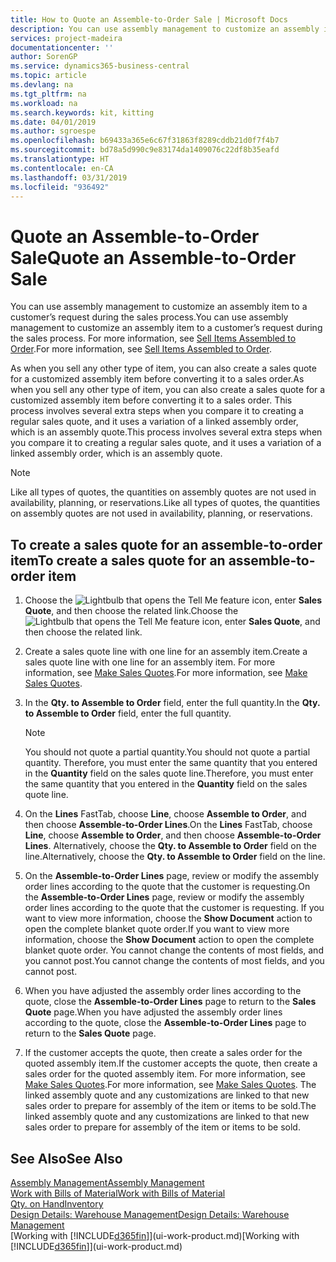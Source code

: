 ```yaml
---
title: How to Quote an Assemble-to-Order Sale | Microsoft Docs
description: You can use assembly management to customize an assembly item to a customer’s request during the sales process.
services: project-madeira
documentationcenter: ''
author: SorenGP
ms.service: dynamics365-business-central
ms.topic: article
ms.devlang: na
ms.tgt_pltfrm: na
ms.workload: na
ms.search.keywords: kit, kitting
ms.date: 04/01/2019
ms.author: sgroespe
ms.openlocfilehash: b69433a365e6c67f31863f8289cddb21d0f7f4b7
ms.sourcegitcommit: bd78a5d990c9e83174da1409076c22df8b35eafd
ms.translationtype: HT
ms.contentlocale: en-CA
ms.lasthandoff: 03/31/2019
ms.locfileid: "936492"
---
```

# <a name="quote-an-assemble-to-order-sale"></a><span data-ttu-id="461db-103">Quote an Assemble-to-Order Sale</span><span class="sxs-lookup"><span data-stu-id="461db-103">Quote an Assemble-to-Order Sale</span></span>
<span data-ttu-id="461db-104">You can use assembly management to customize an assembly item to a customer’s request during the sales process.</span><span class="sxs-lookup"><span data-stu-id="461db-104">You can use assembly management to customize an assembly item to a customer’s request during the sales process.</span></span> <span data-ttu-id="461db-105">For more information, see [Sell Items Assembled to Order](assembly-how-to-sell-items-assembled-to-order.md).</span><span class="sxs-lookup"><span data-stu-id="461db-105">For more information, see [Sell Items Assembled to Order](assembly-how-to-sell-items-assembled-to-order.md).</span></span>  

<span data-ttu-id="461db-106">As when you sell any other type of item, you can also create a sales quote for a customized assembly item before converting it to a sales order.</span><span class="sxs-lookup"><span data-stu-id="461db-106">As when you sell any other type of item, you can also create a sales quote for a customized assembly item before converting it to a sales order.</span></span> <span data-ttu-id="461db-107">This process involves several extra steps when you compare it to creating a regular sales quote, and it uses a variation of a linked assembly order, which is an assembly quote.</span><span class="sxs-lookup"><span data-stu-id="461db-107">This process involves several extra steps when you compare it to creating a regular sales quote, and it uses a variation of a linked assembly order, which is an assembly quote.</span></span>

> [!NOTE]  
>  <span data-ttu-id="461db-108">Like all types of quotes, the quantities on assembly quotes are not used in availability, planning, or reservations.</span><span class="sxs-lookup"><span data-stu-id="461db-108">Like all types of quotes, the quantities on assembly quotes are not used in availability, planning, or reservations.</span></span>  

## <a name="to-create-a-sales-quote-for-an-assemble-to-order-item"></a><span data-ttu-id="461db-109">To create a sales quote for an assemble-to-order item</span><span class="sxs-lookup"><span data-stu-id="461db-109">To create a sales quote for an assemble-to-order item</span></span>  
1.  <span data-ttu-id="461db-110">Choose the ![Lightbulb that opens the Tell Me feature](media/ui-search/search_small.png "Tell me what you want to do") icon, enter **Sales Quote**, and then choose the related link.</span><span class="sxs-lookup"><span data-stu-id="461db-110">Choose the ![Lightbulb that opens the Tell Me feature](media/ui-search/search_small.png "Tell me what you want to do") icon, enter **Sales Quote**, and then choose the related link.</span></span>  
2.  <span data-ttu-id="461db-111">Create a sales quote line with one line for an assembly item.</span><span class="sxs-lookup"><span data-stu-id="461db-111">Create a sales quote line with one line for an assembly item.</span></span> <span data-ttu-id="461db-112">For more information, see [Make Sales Quotes](sales-how-make-offers.md).</span><span class="sxs-lookup"><span data-stu-id="461db-112">For more information, see [Make Sales Quotes](sales-how-make-offers.md).</span></span>  
3.  <span data-ttu-id="461db-113">In the **Qty. to Assemble to Order** field, enter the full quantity.</span><span class="sxs-lookup"><span data-stu-id="461db-113">In the **Qty. to Assemble to Order** field, enter the full quantity.</span></span>

    > [!NOTE]  
    >  <span data-ttu-id="461db-114">You should not quote a partial quantity.</span><span class="sxs-lookup"><span data-stu-id="461db-114">You should not quote a partial quantity.</span></span> <span data-ttu-id="461db-115">Therefore, you must enter the same quantity that you entered in the **Quantity** field on the sales quote line.</span><span class="sxs-lookup"><span data-stu-id="461db-115">Therefore, you must enter the same quantity that you entered in the **Quantity** field on the sales quote line.</span></span>  

4.  <span data-ttu-id="461db-116">On the **Lines** FastTab, choose **Line**, choose **Assemble to Order**, and then choose **Assemble-to-Order Lines**.</span><span class="sxs-lookup"><span data-stu-id="461db-116">On the **Lines** FastTab, choose **Line**, choose **Assemble to Order**, and then choose **Assemble-to-Order Lines**.</span></span> <span data-ttu-id="461db-117">Alternatively, choose the **Qty. to Assemble to Order** field on the line.</span><span class="sxs-lookup"><span data-stu-id="461db-117">Alternatively, choose the **Qty. to Assemble to Order** field on the line.</span></span>  
5.  <span data-ttu-id="461db-118">On the **Assemble-to-Order Lines** page, review or modify the assembly order lines according to the quote that the customer is requesting.</span><span class="sxs-lookup"><span data-stu-id="461db-118">On the **Assemble-to-Order Lines** page, review or modify the assembly order lines according to the quote that the customer is requesting.</span></span> <span data-ttu-id="461db-119">If you want to view more information, choose the **Show Document** action to open the complete blanket quote order.</span><span class="sxs-lookup"><span data-stu-id="461db-119">If you want to view more information, choose the **Show Document** action to open the complete blanket quote order.</span></span> <span data-ttu-id="461db-120">You cannot change the contents of most fields, and you cannot post.</span><span class="sxs-lookup"><span data-stu-id="461db-120">You cannot change the contents of most fields, and you cannot post.</span></span>  
6.  <span data-ttu-id="461db-121">When you have adjusted the assembly order lines according to the quote, close the **Assemble-to-Order Lines** page to return to the **Sales Quote** page.</span><span class="sxs-lookup"><span data-stu-id="461db-121">When you have adjusted the assembly order lines according to the quote, close the **Assemble-to-Order Lines** page to return to the **Sales Quote** page.</span></span>  
7.  <span data-ttu-id="461db-122">If the customer accepts the quote, then create a sales order for the quoted assembly item.</span><span class="sxs-lookup"><span data-stu-id="461db-122">If the customer accepts the quote, then create a sales order for the quoted assembly item.</span></span> <span data-ttu-id="461db-123">For more information, see [Make Sales Quotes](sales-how-make-offers.md).</span><span class="sxs-lookup"><span data-stu-id="461db-123">For more information, see [Make Sales Quotes](sales-how-make-offers.md).</span></span> <span data-ttu-id="461db-124">The linked assembly quote and any customizations are linked to that new sales order to prepare for assembly of the item or items to be sold.</span><span class="sxs-lookup"><span data-stu-id="461db-124">The linked assembly quote and any customizations are linked to that new sales order to prepare for assembly of the item or items to be sold.</span></span>  

## <a name="see-also"></a><span data-ttu-id="461db-125">See Also</span><span class="sxs-lookup"><span data-stu-id="461db-125">See Also</span></span>  
[<span data-ttu-id="461db-126">Assembly Management</span><span class="sxs-lookup"><span data-stu-id="461db-126">Assembly Management</span></span>](assembly-assemble-items.md)  
[<span data-ttu-id="461db-127">Work with Bills of Material</span><span class="sxs-lookup"><span data-stu-id="461db-127">Work with Bills of Material</span></span>](inventory-how-work-BOMs.md)  
[<span data-ttu-id="461db-128">Qty. on Hand</span><span class="sxs-lookup"><span data-stu-id="461db-128">Inventory</span></span>](inventory-manage-inventory.md)  
[<span data-ttu-id="461db-129">Design Details: Warehouse Management</span><span class="sxs-lookup"><span data-stu-id="461db-129">Design Details: Warehouse Management</span></span>](design-details-warehouse-management.md)  
<span data-ttu-id="461db-130">[Working with [!INCLUDE[d365fin](includes/d365fin_md.md)]](ui-work-product.md)</span><span class="sxs-lookup"><span data-stu-id="461db-130">[Working with [!INCLUDE[d365fin](includes/d365fin_md.md)]](ui-work-product.md)</span></span>
